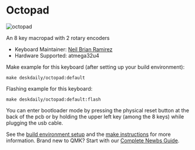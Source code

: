 # Octopad

![octopad](https://i.imgur.com/MkSzzGBl.jpg)

An 8 key macropad with 2 rotary encoders

* Keyboard Maintainer: [Neil Brian Ramirez](https://github.com/DeskDaily)
* Hardware Supported: atmega32u4

Make example for this keyboard (after setting up your build environment):

    make deskdaily/octopad:default
	
Flashing example for this keyboard:

    make deskdaily/octopad:default:flash

You can enter bootloader mode by pressing the physical reset button at the back of the pcb or by holding the upper left key (among the 8 keys) while plugging the usb cable.

See the [build environment setup](https://docs.qmk.fm/#/getting_started_build_tools) and the [make instructions](https://docs.qmk.fm/#/getting_started_make_guide) for more information. Brand new to QMK? Start with our [Complete Newbs Guide](https://docs.qmk.fm/#/newbs).
